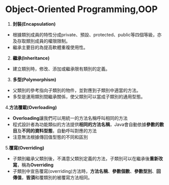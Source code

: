Object-Oriented Programming,OOP
===
1. **封裝(Encapsulation)**
* 根據類別成員的特性分成private、預設、protected、public等四個等級，亦及存取類別成員的權限限制。  
* 繼承主要目的為提高軟體重複使用性。

2. **繼承(Inheritance)**
* 建立類別時，修改、添加或繼承限有類別的定義。

3. **多型(Polymorphism)**
* 父類別的參考指向子類別的物件，並對應到子類別中適當的方法。  
* 多型是運用類別間繼承關係，使父類別可以當成子類別的通用型態。

4.**方法覆載(Overloading)**
* **Overloading**讓我們可以用統一的方法名稱呼叫相同的方法
* 程式設計者為功能類似的方法提供**相同的方法名稱**，Java會自動依據**參數的數目**及**不同的資料型態**，自動呼叫對應的方法
* 注意無法根據傳回值型態的不同和區別

5.**覆寫(Overriding)**
* 子類別繼承父類別後，不滿意父類別定義的方法，子類別可以在繼承後**重新改寫**，稱為**Overriding**
* 子類別中宣告覆寫(overriding)方法時，**方法名稱**、**參數個數**、**參數型別**、**回傳值**，**皆須**和覆類別的被覆寫方法相同。
